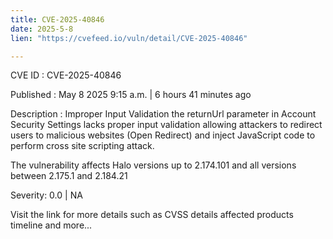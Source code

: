 ```yaml
---
title: CVE-2025-40846
date: 2025-5-8
lien: "https://cvefeed.io/vuln/detail/CVE-2025-40846"

---
```


CVE ID : CVE-2025-40846

Published :  May 8
2025
9:15 a.m. | 6 hours
41 minutes ago

Description : Improper Input Validation
the returnUrl parameter in Account Security Settings lacks proper input validation
allowing attackers to redirect users to malicious websites (Open Redirect) and inject JavaScript code to perform cross site scripting attack.

The vulnerability affects Halo versions up to 2.174.101 and all versions between 2.175.1 and 2.184.21

Severity: 0.0 | NA

Visit the link for more details
such as CVSS details
affected products
timeline
and more...
